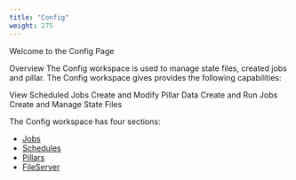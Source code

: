 ```yaml
---
title: "Config"
weight: 275
---
```


Welcome to the Config Page

Overview
The Config workspace is used to manage state files, created jobs and pillar. The Config workspace gives provides the following capabilities:

View Scheduled Jobs
Create and Modify Pillar Data
Create and Run Jobs
Create and Manage State Files

The Config workspace has four sections:

- <u>[Jobs](/Config/Jobs)</u>
- <u>[Schedules](/Config/Schedules)</u>
- <u>[Pillars](/Config/Pillars)</u>
- <u>[FileServer](/Config/File_Server)</u>




